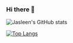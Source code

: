### Hi there 👋

<!--
**jasleen8713/jasleen8713** is a ✨ _special_ ✨ repository because its `README.md` (this file) appears on your GitHub profile.

Here are some ideas to get you started:

- 🔭 I’m currently working on ...
- 🌱 I’m currently learning ...
- 👯 I’m looking to collaborate on ...
- 🤔 I’m looking for help with ...
- 💬 Ask me about ...
- 📫 How to reach me: ...
- 😄 Pronouns: ...
- ⚡ Fun fact: ...
-->

![Jasleen's GitHub stats](https://github-readme-stats.vercel.app/api?username=jasleen8713&count_private=true)


[![Top Langs](https://github-readme-stats.vercel.app/api/top-langs/?username=jasleen8713)](https://github.com/anuraghazra/github-readme-stats)
